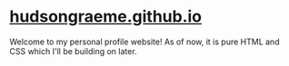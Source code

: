 # [hudsongraeme.github.io](https://hudsongraeme.github.io/)

Welcome to my personal profile website!
As of now, it is pure HTML and CSS which I'll be building on later.
